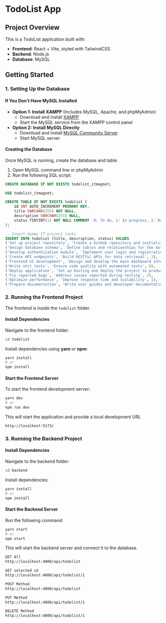 # TodoList App

## Project Overview
This is a TodoList application built with:
- **Frontend**: React + Vite, styled with TailwindCSS
- **Backend**: Node.js
- **Database**: MySQL

## Getting Started

### 1. Setting Up the Database
#### If You Don't Have MySQL Installed
- **Option 1: Install XAMPP** (Includes MySQL, Apache, and phpMyAdmin)
  - Download and install [XAMPP](https://www.apachefriends.org/download.html)
  - Start the MySQL service from the XAMPP control panel
- **Option 2: Install MySQL Directly**
  - Download and install [MySQL Community Server](https://dev.mysql.com/downloads/mysql/)
  - Start MySQL server

#### Creating the Database
Once MySQL is running, create the database and table:
1. Open MySQL command line or phpMyAdmin
2. Run the following SQL script:

```sql
CREATE DATABASE IF NOT EXISTS todolist_itmagnet;

USE todolist_itmagnet;

CREATE TABLE IF NOT EXISTS todolist (
    id INT AUTO_INCREMENT PRIMARY KEY,
    title VARCHAR(255) NOT NULL,
    description VARCHAR(255) NULL,
    status TINYINT(1) NOT NULL COMMENT '0: To do, 1: In progress, 2: Done'
);

-- Insert dummy IT project tasks
INSERT INTO todolist (title, description, status) VALUES
('Set up project repository', 'Create a GitHub repository and initialize the project', 2),
('Design database schema', 'Define tables and relationships for the database', 1),
('Develop authentication module', 'Implement user login and registration', 0),
('Create API endpoints', 'Build RESTful APIs for data retrieval', 1),
('Frontend UI development', 'Design and develop the main dashboard interface', 0),
('Write unit tests', 'Ensure code quality with automated tests', 0),
('Deploy application', 'Set up hosting and deploy the project to production', 1),
('Fix reported bugs', 'Address issues reported during testing', 2),
('Optimize performance', 'Improve response time and scalability', 1),
('Prepare documentation', 'Write user guides and developer documentation', 0);

```

### 2. Running the Frontend Project
The frontend is inside the `todolist` folder.
#### Install Dependencies
Navigate to the frontend folder:
```sh
cd todolist
```
Install dependencies using **yarn** or **npm**:
```sh
yarn install
# or
npm install
```

#### Start the Frontend Server
To start the frontend development server:
```sh
yarn dev
# or
npm run dev
```
This will start the application and provide a local development URL
```sh
http://localhost:5173/
```

### 3. Running the Backend Project
#### Install Dependencies
Navigate to the backend folder:
```sh
cd backend
```
Install dependencies:
```sh
yarn install
# or
npm install
```

#### Start the Backend Server
Run the following command:
```sh
yarn start
# or
npm start
```

This will start the backend server and connect it to the database.

```sh
GET All
http://localhost:4000/api/todolist

GET selected id 
http://localhost:4000/api/todolist/1

POST Method
http://localhost:4000/api/todolist

PUT Method
http://localhost:4000/api/todolist/1

DELETE Method
http://localhost:4000/api/todolist/1
```